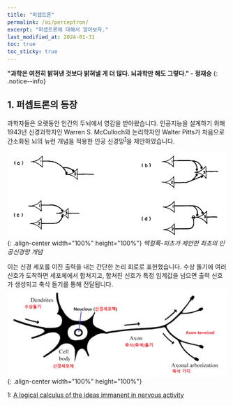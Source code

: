 ```yaml
---
title: "퍼셉트론"
permalink: /ai/perceptron/
excerpt: "퍼셉트론에 대해서 알아보자."
last_modified_at: 2024-01-31
toc: true
toc_sticky: true
---
```


**"과학은 여전히 밝혀낸 것보다 밝혀낼 게 더 많다. 뇌과학만 해도 그렇다." - 정재승**
{: .notice--info}

## 1. 퍼셉트론의 등장
과학자들은 오랫동안 인간의 두뇌에서 영감을 받아왔습니다. 인공지능을 설계하기 위해 1943년 신경과학자인 Warren S. McCulloch와 논리학자인 Walter Pitts가 처음으로 간소화된 뇌의 뉴런 개념을 적용한 인공 신경망<sup>[1](#footnote_1)</sup>을 제안하였습니다. 

!["맥컬록-피츠 뉴런"](/assets/images/mcp_neuron.jpg){: .align-center width="100%" height="100%"}
*맥컬록-피츠가 제안한 최초의 인공신경망 개념*

이는 신경 세포를 이진 출력을 내는 간단한 논리 회로로 표현했습니다. 수상 돌기에 여러 신호가 도착하면 세포체에서 합쳐지고, 합쳐진 신호가 특정 임계값을 넘으면 출력 신호가 생성되고 축삭 돌기를 통해 전달됩니다. 
!["뇌의 뉴런"](/assets/images/neuron.png){: .align-center width="100%" height="100%"}





<!-- 글 뒷 부분에 -->
<a name="footnote_1">1</a>: [A logical calculus of the ideas immanent in nervous activity](https://pdfs.semanticscholar.org/5272/8a99829792c3272043842455f3a110e841b1.pdf)